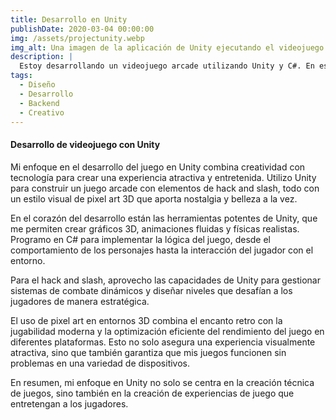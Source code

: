 ```yaml
---
title: Desarrollo en Unity
publishDate: 2020-03-04 00:00:00
img: /assets/projectunity.webp
img_alt: Una imagen de la aplicación de Unity ejecutando el videojuego
description: |
  Estoy desarrollando un videojuego arcade utilizando Unity y C#. En este proyecto, me encargo de la programación de la lógica del juego, la implementación de mecánicas de juego y la integración de gráficos y sonidos para crear una experiencia entretenida.
tags:
  - Diseño
  - Desarrollo
  - Backend
  - Creativo
---
```


#### Desarrollo de videojuego con Unity

Mi enfoque en el desarrollo del juego en Unity combina creatividad con tecnología para crear una experiencia atractiva y entretenida. Utilizo Unity para construir un juego arcade con elementos de hack and slash, todo con un estilo visual de pixel art 3D que aporta nostalgia y belleza a la vez.

En el corazón del desarrollo están las herramientas potentes de Unity, que me permiten crear gráficos 3D, animaciones fluidas y físicas realistas. Programo en C# para implementar la lógica del juego, desde el comportamiento de los personajes hasta la interacción del jugador con el entorno.

Para el hack and slash, aprovecho las capacidades de Unity para gestionar sistemas de combate dinámicos y diseñar niveles que desafían a los jugadores de manera estratégica.

El uso de pixel art en entornos 3D combina el encanto retro con la jugabilidad moderna y la optimización eficiente del rendimiento del juego en diferentes plataformas. Esto no solo asegura una experiencia visualmente atractiva, sino que también garantiza que mis juegos funcionen sin problemas en una variedad de dispositivos.

En resumen, mi enfoque en Unity no solo se centra en la creación técnica de juegos, sino también en la creación de experiencias de juego que entretengan a los jugadores.
